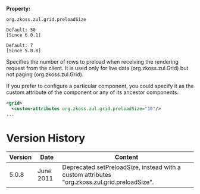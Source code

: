 **Property:**

`org.zkoss.zul.grid.preloadSize `

`Default: 50`  
`[Since 6.0.1]`

`Default: 7`  
`[Since 5.0.8]`

Specifies the number of rows to preload when receiving the rendering
request from the client. It is used only for live data
(<javadoc method="setModel(ListModel)">org.zkoss.zul.Grid</javadoc>) but
not paging
(<javadoc method="getPagingChild()">org.zkoss.zul.Grid</javadoc>).

If you prefer to configure a particular component, you could specify it
as the custom attribute of the component or any of its ancestor
components.

``` xml
<grid>
  <custom-attributes org.zkoss.zul.grid.preloadSize="10"/>
...
```

# Version History

| Version | Date      | Content                                                                                       |
|---------|-----------|-----------------------------------------------------------------------------------------------|
| 5.0.8   | June 2011 | Deprecated setPreloadSize, instead with a custom attributes "org.zkoss.zul.grid.preloadSize". |
